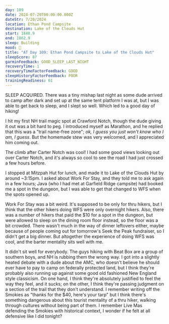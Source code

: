 ```yaml
---
day: 109
date: 2024-07-20T00:00:00.000Z
dateStr: 7/20/2024
location: Ethan Pond Campsite
destination: Lake of the Clouds Hut
start: 1848.9
end: 1862.9
sleep: Building
mood: 🙂
title: "AT Day 109: Ethan Pond Campsite to Lake of the Clouds Hut"
sleepScore: 87
garminFeedback: GOOD_SLEEP_LAST_NIGHT
recoveryTime: 1
recoveryTimeFactorFeedback: GOOD
sleepHistoryFactorFeedback: POOR
trainingReadiness: 61
---
```

SLEEP ACQUIRED. There was a tiny mishap last night as some dude arrived to camp after dark and set up at the same tent platform I was at, but I was able to get back to sleep, and I slept so well. Which led to a good day of hiking!

I hit my first NH trail magic spot at Crawford Notch, though the dude giving it out was a bit hard to peg. I introduced myself as Marathon, and he replied that this was a "trail name-free zone"; *ok, I guess you just won't know who I am, I guess*. But the homemade stew was very welcomed, and I appreciated him coming out.

The climb after Carter Notch was cool! I had some good views looking out over Carter Notch, and it's always so cool to see the road I had just crossed a few hours before.

I stopped at Mitzpah Hut for lunch, and made it to Lake of the Clouds Hut by around ~3:15pm. I asked about Work For Stay, and they told me to ask again in a few hours; Java (who I had met at Garfield Ridge campsite) had booked me a spot in the dungeon, but I was able to get that changed to WFS when the spots opened up.

Work For Stay was a bit weird. It's supposed to be only for thru hikers, but I think that the other hikers doing WFS were only overnight hikers. Also, there was a number of hikers that paid the $10 for a spot in the dungeon, but were allowed to sleep on the dining room floor instead, so the floor was a bit crowded. There wasn't much in the way of dinner leftovers either, maybe because of people coming out for tomorrow's Seek the Peak fundraiser, so I didn't get a big dinner. But altogether the experience of doing WFS was cool, and the barter mentality sits well with me.

It didn't sit well for everybody. The guys hiking with Beat Box are a group of southern boys, and NH is rubbing them the wrong way. I got into a slightly heated debate with a dude about the AMC, who doesn't believe he should ever have to pay to camp on federally protected land, but I think they're probably also running up against some good old fashioned New England style classicism. On one hand, I think they're absolutely justified to feel the way they feel, and it sucks; on the other, I think they're passing judgment on a section of the trail that they don't understand. I remember writing off the Smokies as "thanks for the $40, here's your tarp" but I think there's something dangerous about this tourist mentality of a thru hiker, walking through cultures without being part of them. I remember Live Mas defending the Smokies with historical context, I wonder if he felt at all defensive like I did tonight?
